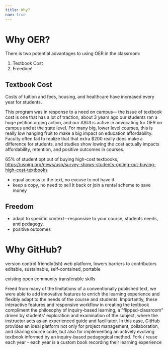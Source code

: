 ```yaml
---
title: Why?
nav: true
---
```


# Why OER?

There is two potential advantages to using OER in the classroom:

1. Textbook Cost <span class="fas fa-dollar-sign"></span>
2. Freedom! <span class="fas fa-rocket"></span> 

## Textbook Cost

Costs of tuition and fees, housing, and healthcare have increased every year for students.

This program was in response to a need on campus-- the issue of textbook cost is one that has a lot of traction, about 3 years ago our students ran a huge petition urging action, and our ASUI  is active in advocating for OER on campus and at the state level.
For many big, lower level courses, this is really low hanging fruit to make a big impact on education affordability.
Faculty often fail to realize that that extra $200 really does make a difference for students, and studies show lowing the cost actually impacts affordability, retention, and positive outcomes in courses.

65% of student opt out of buying high-cost textbooks, https://uspirg.org/news/usp/survey-shows-students-opting-out-buying-high-cost-textbooks

- equal access to the text, no excuse to not have it
- keep a copy, no need to sell it back or join a rental scheme to save money

## Freedom

- adapt to specific context--responsive to your course, students needs, and pedagogy.
- positive outcomes 

# Why GitHub?

version control
friendly(ish) web platform, lowers barriers to contributors 
editable, sustainable, self-contained, portable

existing open community
transferable skills 

Freed from many of the limitations of a conventionally published text, we were able to add innovative features to enrich the learning experience and flexibly adapt to the needs of the course and students.
Importantly, these interactive features and responsive workflow in creating the textbook compliment the philosophy of inquiry-based learning, a "flipped-classroom" driven by students' exploration and examination of the subject, where the instructor acts as an experienced guide and facilitator.
In this case, GitHub provides an ideal platform not only for project management, collaboration, and sharing source code, but also for implementing an actively evolving textbook informed by an inquiry-based pedagogical method.
Fork / reuse each year - each year is a custom book recording their learning experience 
